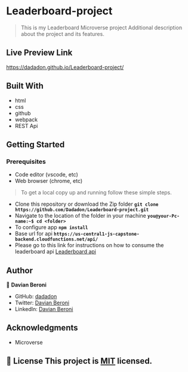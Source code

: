 # Leaderboard-project
> This is my Leaderboard Microverse project
Additional description about the project and its features.

## Live Preview Link
https://dadadon.github.io/Leaderboard-project/

## Built With

- html
- css
- github
- webpack
- REST Api

## Getting Started

### Prerequisites
 - Code editor (vscode, etc)
 - Web browser (chrome, etc)

>To get a local copy up and running follow these simple steps.
 - Clone this repository or download the Zip folder
    **``git clone https://github.com/Dadadon/Leaderboard-project.git``**
 - Navigate to the location of the folder in your machine
    **``you@your-Pc-name:~$ cd <folder>``**
 - To configure app
    **``npm install``**
 - Base url for api
    **``https://us-central1-js-capstone-backend.cloudfunctions.net/api/``**
 - Please go to this link for instructions on how to consume the leaderboard api [Leaderboard api](https://www.notion.so/Leaderboard-API-service-24c0c3c116974ac49488d4eb0267ade3)
  

 

## Author
👤 **Davian Beroni**

- GitHub: [dadadon](https://github.com/dadadon)
- Twitter: [Davian Beroni](https://twitter.com/davianberoni)
- LinkedIn: [Davian Beroni](https://www.linkedin.com/in/davian-beroni-502351b7/)

## Acknowledgments

- Microverse

## 📝 License This project is [MIT](./MIT.md) licensed.